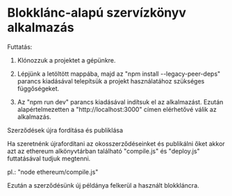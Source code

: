 # Blokklánc-alapú szervízkönyv alkalmazás

Futtatás:

1. Klónozzuk a projektet a gépünkre.

2. Lépjünk a letöltött mappába, majd az "npm install --legacy-peer-deps" parancs kiadásával telepítsük a projekt használatához szükséges függőségeket.

3. Az "npm run dev" parancs kiadásával indítsuk el az alkalmazást. Ezután alapértelmezetten a "http://localhost:3000" címen elérhetővé válik az alkalmazás.

Szerződések újra fordítása és publiklása

Ha szeretnénk újrafordítani az okosszerződéseinket és publikálni őket akkor azt az ethereum alkönyvtárban található "compile.js" és "deploy.js" futtatásával tudjuk megtenni.

pl.: "node ethereum/compile.js"

Ezután a szerződésünk új példánya felkerül a használt blokkláncra.


